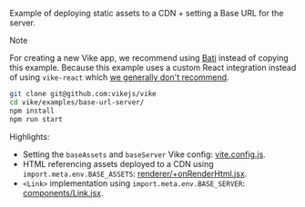 Example of deploying static assets to a CDN + setting a Base URL for the server.

> [!NOTE]
> For creating a new Vike app, we recommend using [Bati](https://batijs.dev) instead of copying this example. Because this example uses a custom React integration instead of using `vike-react` which [we generally don't recommend](https://vike.dev/new#without-vike-react-vue-solid).

```bash
git clone git@github.com:vikejs/vike
cd vike/examples/base-url-server/
npm install
npm run start
```

Highlights:
 - Setting the `baseAssets` and `baseServer` Vike config: [vite.config.js](vite.config.js).
 - HTML referencing assets deployed to a CDN using `import.meta.env.BASE_ASSETS`: [renderer/+onRenderHtml.jsx](renderer/+onRenderHtml.jsx).
 - `<Link>` implementation using `import.meta.env.BASE_SERVER`: [components/Link.jsx](components/Link.jsx).
